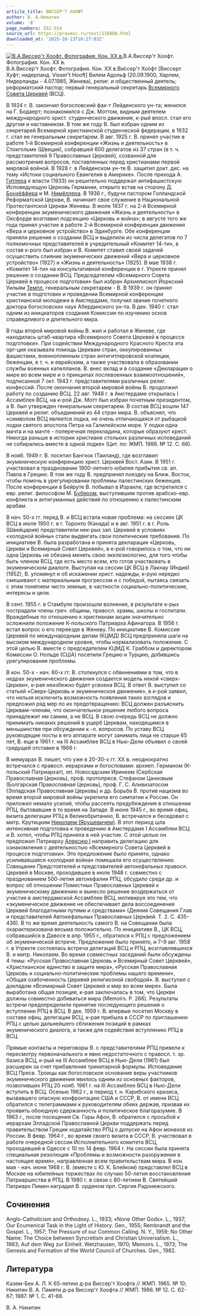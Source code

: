 ```yaml
---
article_title: ВИССЕР'Т ХООФТ
author: В. А.Никитин
volume: '8'
page_numbers: 552-554
source_url: https://pravenc.ru/text/158808.html
downloaded_at: '2025-10-13T10:27:03Z'
---
```


[![В.А.Виссер'т Хоофт. Фотография. Кон. XX в.](https://pravenc.ru/data/295/465/1234/i200.jpg "Кликните для увеличения картинки")](https://pravenc.ru/data/295/465/1234/i400.jpg)В.А.Виссер'т Хоофт. Фотография. Кон. XX в.  
В.А.Виссер'т Хоофт. Фотография. Кон. XX в.Ви́ссер'т Хо́офт [Виссерт Хуфт; нидерланд. Visser't Hooft] Вилем Адольф (20.09.1900, Харлем, Нидерланды - 4.07.1985, Женева), религ. и общественный деятель; реформатский пастор; первый генеральный секретарь [Всемирного Совета Церквей](<https://pravenc.ru/text/Всемирного Совета Церквей.html>) (ВСЦ).

В 1924 г. В. закончил богословский фак-т Лейденского ун-та; женился на Г. Бодаерт; познакомился с Дж. Моттом, видным деятелем международного христ. студенческого движения, к-рый впосл. стал его другом и наставником. В том же году В. был избран одним из секретарей Всемирной христианской студенческой федерации, в 1932 г. стал ее генеральным секретарем. В авг. 1925 г. В. принял участие в работе 1-й Всемирной конференции «Жизнь и деятельность» в Стокгольме (Швеция), собравшей 600 делегатов из 37 стран (в т. ч. представителей 9 Православных Церквей), созванной для рассмотрения вопросов, поставленных перед христианами первой мировой войной. В 1928 г. в Лейденском ун-те В. защитил докт. дис. на тему «Истоки социального Евангелия в Америке». После прихода А. [Гитлера](https://pravenc.ru/text/Гитлера.html) к власти (1933) он решительно поддержал антифашистскую Исповедующую Церковь Германии, открыто встав на сторону Д. [Бонхёффера](https://pravenc.ru/text/Бонхёффера.html) и М. [Нимёллера](https://pravenc.ru/text/Нимёллера.html). В 1936 г., будучи пастором Голландской Реформатской Церкви, В. начинает свое служение в Национальной Протестантской Церкви Женевы. В июле 1937 г. на 2-й Всемирной конференции экуменического движения «Жизнь и деятельность» в Оксфорде возглавил подсекцию «Церковь и война»; в августе того же года принял участие в работе 2-й Всемирной конференции движения «Вера и церковное устройство» в Эдинбурге. Обе конференции приняли решение о создании ВСЦ и выделили из числа делегатов по 7 полномочных представителей в учредительный «Комитет 14-ти», в состав к-рого был избран и В. Комитет ставил своей задачей осуществить слияние экуменических движений «Вера и церковное устройство» (1927) и «Жизнь и деятельность» (1925). В мае 1938 г. «Комитет 14-ти» на консультативной конференции в г. Утрехте принял решение о создании ВСЦ. Председателем «Всемирного Совета Церквей в процессе подготовки» был избран Архиепископ Йоркский Уильям [Темпл](https://pravenc.ru/text/Темпл.html), генеральным секретарем - В. В 1939 г. он принял участие в подготовке и проведении Всемирной конференции христианской молодежи в Амстердаме, получил звание почетного доктора богословских наук Абердинского ун-та. В дек. 1940 г. стал одним из инициаторов создания Комиссии по изучению основ справедливого и длительного мира.

В годы второй мировой войны В. жил и работал в Женеве, где находилась штаб-квартира «Всемирного Совета Церквей в процессе подготовки». При содействии Международного Красного Креста эта орг-ция оказывала помощь Церквам стран, оккупированных фашистами, военнопленным стран антигитлеровской коалиции, беженцам, в т. ч. и еврейским, а также участвовала в образовании службы военных капелланов. В. внес вклад и в создание «Декларации о мире во всем мире и о принципах послевоенных взаимоотношений», подписанной 7 окт. 1943 г. представителями различных религ. конфессий. После окончания второй мировой войны В. продолжил работу по созданию ВСЦ. 22 авг. 1948 г. в Амстердаме открылась I Ассамблея ВСЦ, на к-рой Дж. Мотт был избран почетным президентом, а В. был утвержден генеральным секретарем. В состав ВСЦ вошли 147 Церквей и религ. объединений из 44 стран мира. В. объяснял, что «символом ВСЦ является лодка, не очень отличающаяся от рыбацкой лодки святого апостола Петра на Галилейском море. У лодки одна мачта и на мачте - поперечная перекладина, которые образуют крест. Никогда раньше в истории христиане стольких различных исповеданий не собирались вместе в одной лодке» (Цит. по: ЖМП. 1986. № 12. С. 66).

В нояб. 1949 г. В. посетил Бангкок (Таиланд), где возглавил экуменическую конференцию христ. Церквей Вост. Азии. В 1951 г. участвовал в праздновании 1900-летнего юбилея прибытия св. ап. Павла в Грецию. В том же году В. предпринял поездку на Ближ. Восток, чтобы помочь в урегулировании проблемы палестинских беженцев. После конференции в Бейруте В. побывал в Израиле, где встретился с евр. религ. философом М. [Бубером](https://pravenc.ru/text/Бубером.html), выступившим против арабско-евр. конфликта и антигуманных действий по отношению к палестинским арабам.

В нач. 50-х гг. перед В. и ВСЦ встала новая проблема: на сессиях ЦК ВСЦ в июле 1950 г. в г. Торонто (Канада) и в авг. 1951 г. в г. Роль (Швейцария) представители нек-рых зап. Церквей в условиях «холодной войны» стали выдвигать свои политические требования. По инициативе В. была разработана и принята декларация «Церковь, Церкви и Всемирный Совет Церквей», в к-рой говорилось о том, что ни одна Церковь не обязана менять свою экклезиологию, для того чтобы быть членом ВСЦ, где есть место всем, кто готов участвовать в экуменическом диалоге. Выступая на сессии ЦК ВСЦ в Лакнау (Индия) (1952), В. упомянул и об искажении христ. надежды, к-рую нередко смешивают с материальным прогрессом и с победой, пытаясь связать с этим понятием чисто земные, в частности социально-политические, интересы и цели.

В сент. 1955 г. в Стамбуле произошли волнения, в результате к-рых пострадали члены греч. общины, правосл. храмы, школы и госпитали. Враждебные по отношению к христианам акции значительно осложнили положение К-польского Патриарха Афинагора. В 1956 г. встал вопрос о его переезде в Женеву. По инициативе В. Комиссия Церквей по международным делам (КЦМД) ВСЦ предприняла шаги на высоком международном уровне, чтобы нормализовать положение. С этой целью В. вместе с председателем КЦМД К. Граббом и директором Комиссии О. Нольде (США) посетили Грецию и Турцию, добившись урегулирования проблемы.

В кон. 50-х - нач. 60-х гг. В. столкнулся с обвинениями в том, что в недрах экуменического движения создается модель некой «сверх-Церкви», к-рая неизбежно будет усвоена ВСЦ. В ответ В. выступил со статьей «Сверх-Церковь и экуменическое движение», в к-рой заявил, что нельзя исключить возможность появления таких взглядов и предложил ряд мер по их предотвращению: ВСЦ должен разъяснить Церквам-членам, что окончательное решение любого вопроса принадлежит им самим, а не ВСЦ. В свою очередь ВСЦ не должно принимать никаких решений в ущерб Церквам, находящимся в меньшинстве при обсуждении к.-л. вопросов. По уставу ВСЦ руководящие посты в его аппарате могут занимать лица не старше 65 лет, В. еще в 1961 г. на III Ассамблее ВСЦ в Нью-Дели объявил о своей грядущей отставке в 1966 г.

В мемуарах В. пишет, что уже в 20-30-х гг. XX в. неоднократно встречался с правосл. иерархами и богословами: архиеп. Германом (К-польский Патриархат), еп. Новосадским Иринеем (Сербская Православная Церковь), проф. протопресв. Стефаном Цанковым (Болгарская Православная Церковь), проф. Г. С. Аливизатосом (Элладская Православная Церковь) и др. Борьба В. против нацизма во время второй мировой войны укрепила его симпатии к России. Он приложил немало усилий, чтобы рассеять предубеждения в отношении РПЦ, бытовавшие в то время на Западе. В июне 1945 г., во время офиц. визита делегации РПЦ в Великобританию, В. встречался и беседовал с митр. Крутицким [Николаем (Ярушевичем)](https://pravenc.ru/text/Николай.html). В этот период шла интенсивная подготовка к проведению в Амстердаме I Ассамблеи ВСЦ и В. хотел, чтобы РПЦ приняла в ней участие. С этой целью он предложил Патриарху [Алексию I](<https://pravenc.ru/text/Алексий I.html>) направить делегацию для ознакомления с деятельностью «Всемирного Совета Церквей в процессе подготовки». Это предложение было принято, однако усиливавшаяся «холодная война» помешала его осуществлению. Совещание Предстоятелей и представителей автокефальных правосл. Церквей в Москве, проходившее в июле 1948 г. совместно с празднованием 500-летия автокефалии РПЦ, обсудило среди др. и вопрос об отношении Поместных Православных Церквей к экуменическому движению и вынесло решение воздержаться от участия в амстердамской Ассамблее ВСЦ, мотивируя это тем, что «экуменическое движение не обеспечивает дела воссоединения Церквей благодатными путями и средствами» (Деяния Совещания Глав и представителей Автокефальных Православных Церквей. Т. 2. С. 435-436). В то же время деятельность самого В. на Совещании была охарактеризована весьма положительно. По инициативе В., ЦК ВСЦ, собравшийся в Давосе в апр. 1955 г., обратился к РПЦ с предложением об экуменической встрече. Предложение было принято, и 7-9 авг. 1958 г. в Утрехте состоялась встреча делегаций ВСЦ и РПЦ, возглавлявшихся В. и митр. Николаем. Во время совместных заседаний были обсуждены 4 темы: «Русская Православная Церковь и Всемирный Совет Церквей», «Христианское единство в защите мира», «Русская Православная Церковь и социально-политические проблемы нашего времени», «Общая озабоченность Церквей религиозной свободой». В. выступил с докладом «Всемирный Совет Церквей и мир во всем мире». Была выработана общая позиция, к-рая заключалась в том, что Церкви должны совместно добиваться мира (Memoirs. P. 266). Результаты встречи предопределили принятие последующего решения о вступлении РПЦ в ВСЦ. В дек. 1959 г. В. впервые посетил Москву в составе офиц. делегации ВСЦ, к-рая прибыла в СССР по приглашению РПЦ с целью дальнейшего сближения позиций в рамках экуменического диалога, а также для содействия вступлению РПЦ в ВСЦ.

Прямые контакты и переговоры В. с представителями РПЦ привели к пересмотру первоначального и явно недостаточного с правосл. т. зр. базиса ВСЦ, к-рый на III Ассамблее ВСЦ в Нью-Дели (1961) был расширен за счет прибавления тринитарной формулы. Исповедание ВСЦ Пресв. Троицы как богословское основание веры участников экуменического движения явилось одним из основных факторов, позволивших РПЦ 20 нояб. 1961 г. на III Ассамблее ВСЦ в Нью-Дели вступить в ВСЦ. Осенью 1962 г., в период т. н. Карибского кризиса, вызвавшего опасную конфронтацию США и СССР, В. от имени ВСЦ обратился с телеграммами к руководителям обеих держав, призвав их проявить обоюдную сдержанность и политическое благоразумие. В 1963 г., после посещения Св. Горы Афон, В. обратился с просьбой к иерархам Элладской Православной Церкви поддержать перед правительством Греции ходатайство РПЦ о допуске на Афон монахов из России. В февр. 1964 г., во время своего визита в СССР, В. участвовал в работе очередной сессии Исполнительного комитета ВСЦ, проходившей в Одессе с 10 по 14 февр. 1964 г. На сессии была принята специальная резолюция «Проблемы и возможности разоружения в настоящее время», направленная всем правительствам мира. В кон. мая - нач. июня 1968 г. В. (вместе с Ю. К. Блейком) представлял ВСЦ в Москве на юбилейных торжествах по случаю 50-летия восстановления Патриаршества в РПЦ. В 1980 г. в связи с 80-летием В. Святейший Патриарх Пимен наградил В. орденом прп. Сергия Радонежского.

## Сочинения

Anglo-Catholicism and Orthodoxy. L., 1933; «None Other Gods». L., 1937; Our Ecumenical Task in the Light of History. Gen., 1955; Rembrandt and the Gospel. L., 1957; The Pressure of our Common Calling. N. Y., 1959; No Other Name: The Choice between Syncretism and Christian Universalism. L., 1963; Auf dem Weg zur Einheit. Wetzhausen, 1970; Memoirs. L., 1973; The Genesis and Formation of the World Council of Churches. Gen., 1982.

## Литература

Казем-Бек А. Л. К 65-летию д-ра Виссер'т Хоофта // ЖМП. 1965. № 10; Никитин В. А. Памяти д-ра Виссер'т Хоофта // ЖМП. 1986. № 12. С. 62-67; 1987. № 1. С. 41-66.

В. А.  Никитин
